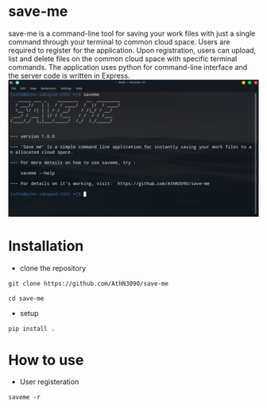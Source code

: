# save-me
save-me is a command-line tool for saving your work files with just a single command through your terminal to common cloud space. Users are required to register for the application. Upon registration, users can upload, list and delete files on the common cloud space with specific terminal commands. The application uses python for command-line interface and the server code is written in Express. 
![front](/Screenshots/saveme-front.png)
# Installation
* clone the repository
```
git clone https://github.com/AthN3090/save-me
```
```
cd save-me
```
* setup
```
pip install .
```
# How to use

* User registeration 
```
saveme -r
```
